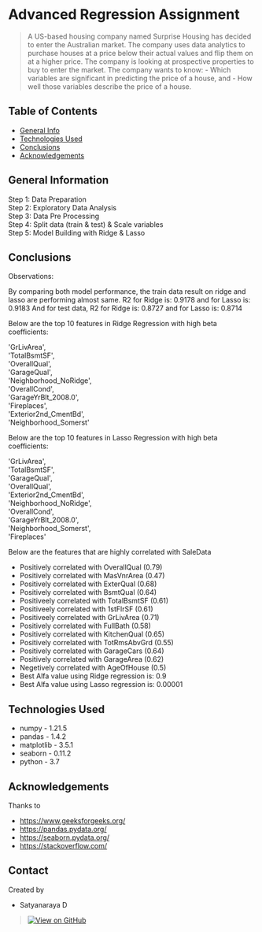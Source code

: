 # Advanced Regression Assignment
> A US-based housing company named Surprise Housing has decided to enter the Australian market. The company uses data analytics to purchase houses at a price below their actual values and flip them on at a higher price. The company is looking at prospective properties to buy to enter the market.
The company wants to know:
    -  Which variables are significant in predicting the price of a house, and
    -  How well those variables describe the price of a house.


## Table of Contents
* [General Info](#general-information)
* [Technologies Used](#technologies-used)
* [Conclusions](#conclusions)
* [Acknowledgements](#acknowledgements)

<!-- You can include any other section that is pertinent to your problem -->

## General Information
Step 1: Data Preparation<br>
Step 2: Exploratory Data Analysis<br>
Step 3: Data Pre Processing<br>
Step 4: Split data (train & test) & Scale variables<br>
Step 5: Model Building with Ridge & Lasso<br>

<!-- You don't have to answer all the questions - just the ones relevant to your project. -->

## Conclusions
Observations:

By comparing both model performance, the train data result on ridge and lasso are performing almost same. R2 for Ridge is: 0.9178 and for Lasso is: 0.9183 And for test data, R2 for Ridge is: 0.8727 and for Lasso is: 0.8714

Below are the top 10 features in Ridge Regression with high beta coefficients:

'GrLivArea',<br>
'TotalBsmtSF',<br>
'OverallQual',<br>
'GarageQual',<br>
'Neighborhood_NoRidge',<br>
'OverallCond',<br>
'GarageYrBlt_2008.0',<br>
'Fireplaces',<br>
'Exterior2nd_CmentBd',<br>
'Neighborhood_Somerst'<br>

Below are the top 10 features in Lasso Regression with high beta coefficients:

'GrLivArea',<br>
'TotalBsmtSF',<br>
'GarageQual',<br>
'OverallQual',<br>
'Exterior2nd_CmentBd',<br>
'Neighborhood_NoRidge',<br>
'OverallCond',<br>
'GarageYrBlt_2008.0',<br>
'Neighborhood_Somerst',<br>
'Fireplaces'<br>

Below are the features that are highly correlated with SaleData

-  Positively correlated with OverallQual (0.79)
-  Positively correlated with MasVnrArea (0.47)
-  Positively correlated with ExterQual (0.68)
-  Positively correlated with BsmtQual (0.64)
-  Positiveely correlated with TotalBsmtSF (0.61)
-  Positiveely correlated with 1stFlrSF (0.61)
-  Positiveely correlated with GrLivArea (0.71)
-  Positively correlated with FullBath (0.58)
-  Positively correlated with KitchenQual (0.65)
-  Positively correlated with TotRmsAbvGrd (0.55)
-  Positively correlated with GarageCars (0.64)
-  Positively correlated with GarageArea (0.62)
-  Negetively correlated with AgeOfHouse (0.5)
-  Best Alfa value using Ridge regression is: 0.9
-  Best Alfa value using Lasso regression is: 0.00001

<!-- You don't have to answer all the questions - just the ones relevant to your project. -->


## Technologies Used
- numpy - 1.21.5
- pandas - 1.4.2
- matplotlib - 3.5.1
- seaborn - 0.11.2
- python - 3.7

<!-- As the libraries versions keep on changing, it is recommended to mention the version of library used in this project -->

## Acknowledgements
Thanks to
- https://www.geeksforgeeks.org/
- https://pandas.pydata.org/
- https://seaborn.pydata.org/
- https://stackoverflow.com/


## Contact
Created by 
- Satyanaraya D
> [![View on GitHub](https://img.shields.io/badge/GitHub-View_on_GitHub-blue?logo=GitHub)](https://github.com/dtsatyam) 


<!-- Optional -->
<!-- ## License -->
<!-- This project is open source and available under the [... License](). -->

<!-- You don't have to include all sections - just the one's relevant to your project -->